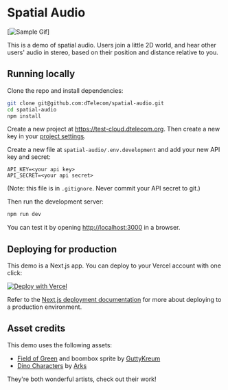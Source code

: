 # Spatial Audio

[![Sample Gif](https://user-images.githubusercontent.com/8453967/221318613-861215da-1d71-492e-979f-dc7f18cb5c7f.gif)]

This is a demo of spatial audio. Users join a little 2D world, and hear other users' audio in stereo, based on their position and distance relative to you.

## Running locally

Clone the repo and install dependencies:

```bash
git clone git@github.com:dTelecom/spatial-audio.git
cd spatial-audio
npm install
```

Create a new project at <https://test-cloud.dtelecom.org>. Then create a new key in your [project settings](https://test-cloud.dtelecom.org/settings).

Create a new file at `spatial-audio/.env.development` and add your new API key and secret:

```
API_KEY=<your api key>
API_SECRET=<your api secret>
```

(Note: this file is in `.gitignore`. Never commit your API secret to git.)

Then run the development server:

```bash
npm run dev
```

You can test it by opening <http://localhost:3000> in a browser.

## Deploying for production

This demo is a Next.js app. You can deploy to your Vercel account with one click:

[![Deploy with Vercel](https://vercel.com/button)](https://vercel.com/new/clone?repository-url=https://github.com/dTelecom/spatial-audio&env=API_KEY,API_SECRET&envDescription=Sign%20up%20for%20an%20account%20at%20https://test-cloud.dtelecom.org%20and%20create%20an%20API%20key%20in%20the%20Project%20Settings%20UI)

Refer to the [Next.js deployment documentation](https://nextjs.org/docs/deployment) for more about deploying to a production environment.

## Asset credits

This demo uses the following assets:

- [Field of Green](https://guttykreum.itch.io/field-of-green) and boombox sprite by [GuttyKreum](https://twitter.com/GuttyKreum)
- [Dino Characters](https://arks.itch.io/dino-characters) by [Arks](https://arks.digital/)

They're both wonderful artists, check out their work!
